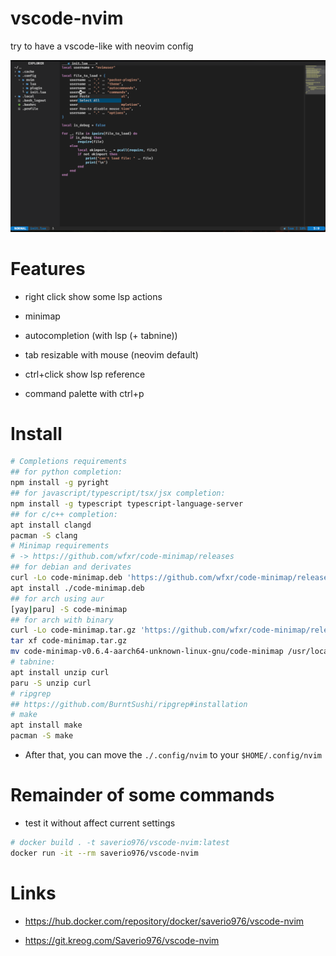 # vscode-nvim

try to have a vscode-like with neovim config

![current-nvim](/assets/current-nvim.png)

# Features

- right click show some lsp actions

- minimap

- autocompletion (with lsp (+ tabnine))

- tab resizable with mouse (neovim default)

- ctrl+click show lsp reference

- command palette with ctrl+p

# Install

```bash
# Completions requirements
## for python completion:
npm install -g pyright
## for javascript/typescript/tsx/jsx completion:
npm install -g typescript typescript-language-server
## for c/c++ completion:
apt install clangd
pacman -S clang
# Minimap requirements
# -> https://github.com/wfxr/code-minimap/releases
## for debian and derivates
curl -Lo code-minimap.deb 'https://github.com/wfxr/code-minimap/releases/download/v0.6.4/code-minimap-musl_0.6.4_amd64.deb'
apt install ./code-minimap.deb
## for arch using aur
[yay|paru] -S code-minimap
## for arch with binary
curl -Lo code-minimap.tar.gz 'https://github.com/wfxr/code-minimap/releases/download/v0.6.4/code-minimap-v0.6.4-aarch64-unknown-linux-gnu.tar.gz'
tar xf code-minimap.tar.gz
mv code-minimap-v0.6.4-aarch64-unknown-linux-gnu/code-minimap /usr/local/bin/code-minimap
# tabnine:
apt install unzip curl
paru -S unzip curl
# ripgrep
## https://github.com/BurntSushi/ripgrep#installation
# make
apt install make
pacman -S make
```

- After that, you can move the `./.config/nvim` to your `$HOME/.config/nvim`

# Remainder of some commands

- test it without affect current settings

```bash
# docker build . -t saverio976/vscode-nvim:latest
docker run -it --rm saverio976/vscode-nvim
```

# Links

- https://hub.docker.com/repository/docker/saverio976/vscode-nvim

- https://git.kreog.com/Saverio976/vscode-nvim
